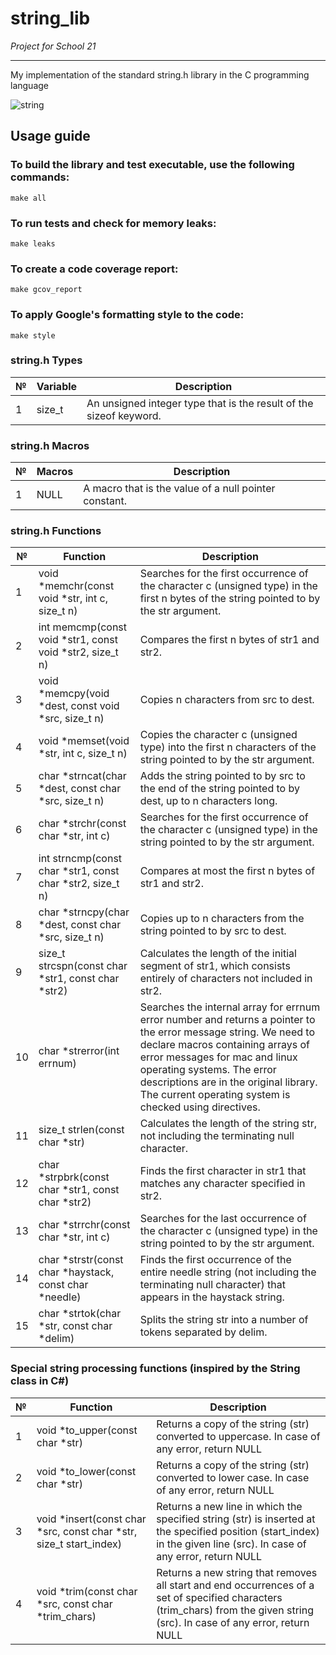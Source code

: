 # string_lib
*Project for School 21*
___
My implementation of the standard string.h library in the C programming language 



![string](https://github.com/ArzimanOff/my_string_h_lib/assets/102418559/dbdd29f9-ceea-4ac9-afd9-c424007d0f12)

## Usage guide

### To build the library and test executable, use the following commands:

```make all```

### To run tests and check for memory leaks:

```make leaks```

### To create a code coverage report:

```make gcov_report```

### To apply Google's formatting style to the code:

```make style```

### string.h Types

| № | Variable | Description |
| ------ | ------ | ------ |
| 1 | size_t | An unsigned integer type that is the result of the sizeof keyword.
	
### string.h Macros

| № | Macros | Description |
| ------ | ------ | ------ |
| 1 | NULL | A macro that is the value of a null pointer constant.

### string.h Functions

| № | Function | Description |
| ------ | ------ | ------ |
| 1 | void *memchr(const void *str, int c, size_t n) | Searches for the first occurrence of the character c (unsigned type) in the first n bytes of the string pointed to by the str argument. |
| 2 | int memcmp(const void *str1, const void *str2, size_t n) | Compares the first n bytes of str1 and str2. |
| 3 | void *memcpy(void *dest, const void *src, size_t n) | Copies n characters from src to dest. |
| 4 | void *memset(void *str, int c, size_t n) | Copies the character c (unsigned type) into the first n characters of the string pointed to by the str argument. |
| 5 | char *strncat(char *dest, const char *src, size_t n) | Adds the string pointed to by src to the end of the string pointed to by dest, up to n characters long. |
| 6	| char *strchr(const char *str, int c) | Searches for the first occurrence of the character c (unsigned type) in the string pointed to by the str argument. |
| 7 | int strncmp(const char *str1, const char *str2, size_t n) | Compares at most the first n bytes of str1 and str2. |
| 8 | char *strncpy(char *dest, const char *src, size_t n) | Copies up to n characters from the string pointed to by src to dest. |
| 9 | size_t strcspn(const char *str1, const char *str2) | Calculates the length of the initial segment of str1, which consists entirely of characters not included in str2. |
| 10 | char *strerror(int errnum) | Searches the internal array for errnum error number and returns a pointer to the error message string. We need to declare macros containing arrays of error messages for mac and linux operating systems. The error descriptions are in the original library. The current operating system is checked using directives.|
| 11 | size_t strlen(const char *str) | Calculates the length of the string str, not including the terminating null character. |
| 12 | char *strpbrk(const char *str1, const char *str2) | Finds the first character in str1 that matches any character specified in str2. |
| 13 | char *strrchr(const char *str, int c) | Searches for the last occurrence of the character c (unsigned type) in the string pointed to by the str argument. |
| 14 | char *strstr(const char *haystack, const char *needle) | Finds the first occurrence of the entire needle string (not including the terminating null character) that appears in the haystack string. |
| 15 | char *strtok(char *str, const char *delim) | Splits the string str into a number of tokens separated by delim. |



### Special string processing functions (inspired by the String class in C#)

| № | Function | Description |
| ------ | ------ | ------ |
| 1 | void *to_upper(const char *str) | Returns a copy of the string (str) converted to uppercase. In case of any error, return NULL |
| 2 | void *to_lower(const char *str) | Returns a copy of the string (str) converted to lower case. In case of any error, return NULL |
| 3 | void *insert(const char *src, const char *str, size_t start_index) | Returns a new line in which the specified string (str) is inserted at the specified position (start_index) in the given line (src). In case of any error, return NULL |
| 4 | void *trim(const char *src, const char *trim_chars) | Returns a new string that removes all start and end occurrences of a set of specified characters (trim_chars) from the given string (src). In case of any error, return NULL |


